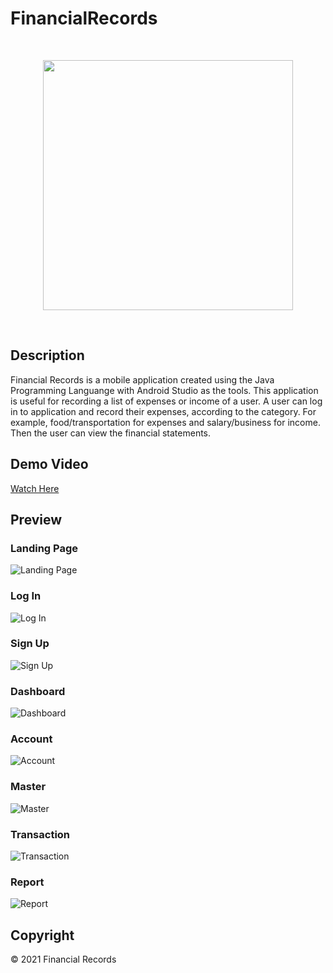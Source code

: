 # FinancialRecords

<br><p align="center"><img src="https://imgur.com/TbsDrrr.png" width="400"></p><br>

## Description ##
Financial Records is a mobile application created using the Java Programming Languange with Android Studio as the tools. This application is useful for recording a list of expenses or income of a user. A user can log in to application and record their expenses, according to the category. For example, food/transportation for expenses and salary/business for income. Then the user can view the financial statements.

## Demo Video
[Watch Here](https://drive.google.com/file/d/1Z0JwFrQrXQh-gb9Ah6n-btEWmk0T2lFu/view?usp=sharing)

## Preview ##
### Landing Page ###
![Landing Page](https://imgur.com/qS20GNv.png)

### Log In ###
![Log In](https://imgur.com/qAcvHzJ.png)

### Sign Up ###
![Sign Up](https://imgur.com/7migUIi.png)

### Dashboard ###
![Dashboard](https://imgur.com/PZ2lsZF.png)

### Account ###
![Account](https://imgur.com/fFouW7X.png)

### Master ###
![Master](https://imgur.com/rkOgjn2.png)

### Transaction ###
![Transaction](https://imgur.com/hklylpg.png)

### Report ###
![Report](https://imgur.com/eJpONS7.png)


## Copyright ##
© 2021 Financial Records
